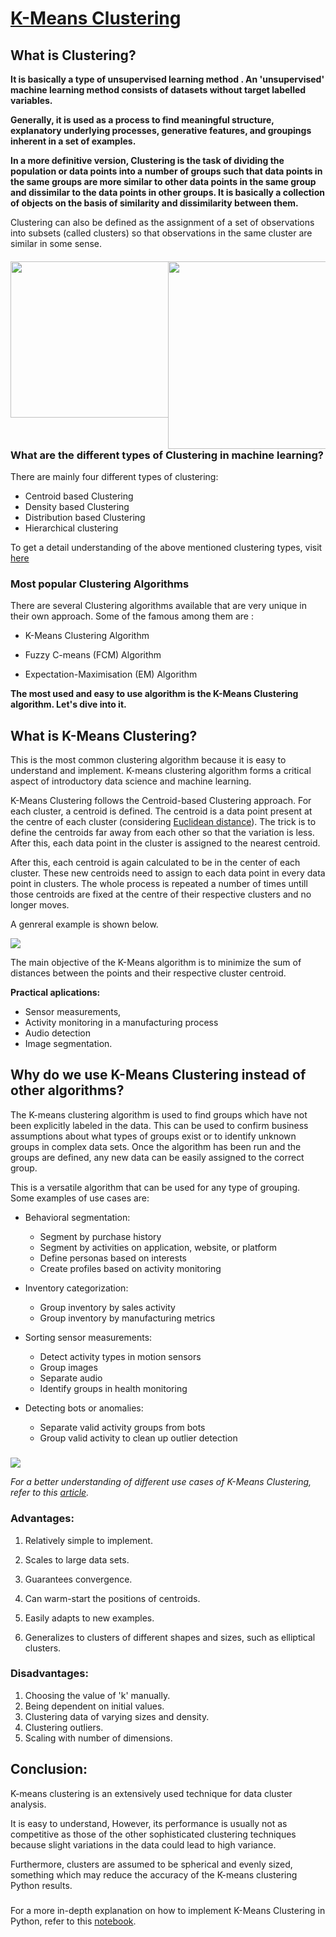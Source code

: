 # <ins>K-Means Clustering</ins>


## What is Clustering?

**It is basically a type of unsupervised learning method . An 'unsupervised' machine learning method consists of datasets without target labelled variables.**

**Generally, it is used as a process to find meaningful structure, explanatory underlying processes, generative features, and groupings inherent in a set of examples.**

**In a more definitive version, Clustering is the task of dividing the population or data points into a number of groups such that data points in the same groups are more similar to other data points in the same group and dissimilar to the data points in other groups. It is basically a collection of objects on the basis of similarity and dissimilarity between them.**

Clustering can also be defined as the assignment of a set of observations into subsets (called clusters) so that observations in the same cluster are similar in some sense.

####    
 

<div style="box-sizing: border-box; height: 100px; width: 100%;">
    <div style="float: left; width: 50%;">
        <img src="extras/cluster1.png" width="400" height="250" >
    </div>
    <div style="float: left; width: 50%;">
        <img src="extras/cluster2.png" width="400" height="300" >
    </div>
</div>


#####       

### What are the different types of Clustering in machine learning?

There are mainly four different types of clustering:
- Centroid based Clustering
- Density based Clustering
- Distribution based Clustering
- Hierarchical clustering

To get a detail understanding of the above mentioned clustering types, visit [here](https://developers.google.com/machine-learning/clustering/clustering-algorithms)


### Most popular Clustering Algorithms

There are several Clustering algorithms available that are very unique in their own approach. Some of the famous among them are :

- K-Means Clustering Algorithm

- Fuzzy C-means (FCM) Algorithm

- Expectation-Maximisation (EM) Algorithm

**The most used and easy to use algorithm is the K-Means Clustering algorithm. Let's dive into it.**


## What is K-Means Clustering?

This is the most common clustering algorithm because it is easy to understand and implement. K-means clustering algorithm forms a critical aspect of introductory data science and machine learning.

K-Means Clustering follows the Centroid-based Clustering approach. For each cluster, a centroid is defined. The centroid is a data point present at the centre of each cluster (considering [Euclidean distance](https://sebastianraschka.com/faq/docs/euclidean-distance.html#:~:text=Machine%20Learning%20FAQ&text=For%20example%2C%20picture%20it%20as,of%20a%20particular%20sample%20point.)). The trick is to define the centroids far away from each other so that the variation is less. After this, each data point in the cluster is assigned to the nearest centroid.

After this, each centroid is again calculated to be in the center of each cluster. These new centroids need to assign to each data point in every data point in clusters. The whole process is repeated a number of times untill those centroids are fixed at the centre of their respective clusters and no longer moves.

A genreral example is shown below.

<img src = 'extras/kmeans.gif' />

The main objective of the K-Means algorithm is to minimize the sum of distances between the points and their respective cluster centroid.

**Practical aplications:** 
- Sensor measurements, 
- Activity monitoring in a manufacturing process 
- Audio detection
- Image segmentation.

## Why do we use K-Means Clustering instead of other algorithms?

The K-means clustering algorithm is used to find groups which have not been explicitly labeled in the data. This can be used to confirm business assumptions about what types of groups exist or to identify unknown groups in complex data sets. Once the algorithm has been run and the groups are defined, any new data can be easily assigned to the correct group.

This is a versatile algorithm that can be used for any type of grouping. Some examples of use cases are:

- Behavioral segmentation:

    - Segment by purchase history
    - Segment by activities on application, website, or platform
    - Define personas based on interests
    - Create profiles based on activity monitoring
    
- Inventory categorization:

    - Group inventory by sales activity
    - Group inventory by manufacturing metrics
    
- Sorting sensor measurements:

    - Detect activity types in motion sensors
    - Group images
    - Separate audio
    - Identify groups in health monitoring
    
- Detecting bots or anomalies:

    - Separate valid activity groups from bots
    - Group valid activity to clean up outlier detection
    
#####  

<img src = 'extras/kmeans2.png' />

<i>For a better understanding of different use cases of K-Means Clustering, refer to this [article](https://dzone.com/articles/10-interesting-use-cases-for-the-k-means-algorithm).</i>
    
### Advantages:

1. Relatively simple to implement.

2. Scales to large data sets.

3. Guarantees convergence.

4. Can warm-start the positions of centroids.

5. Easily adapts to new examples.

6. Generalizes to clusters of different shapes and sizes, such as elliptical clusters.

### Disadvantages:

1. Choosing the value of 'k' manually.
2. Being dependent on initial values.
3. Clustering data of varying sizes and density.
4. Clustering outliers.
5. Scaling with number of dimensions.

#####   


## Conclusion:

K-means clustering is an extensively used technique for data cluster analysis.

It is easy to understand, However, its performance is usually not as competitive as those of the other sophisticated clustering techniques because slight variations in the data could lead to high variance.

Furthermore, clusters are assumed to be spherical and evenly sized, something which may reduce the accuracy of the K-means clustering Python results.

#####  

For a more in-depth explanation on how to implement K-Means Clustering in Python, refer to this [notebook](https://github.com/PritamAich/Open-contributions/blob/master/Pritam_ML_KMeansClustering.ipynb).
